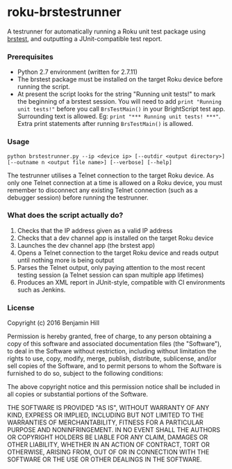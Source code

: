 # roku-brstestrunner
A testrunner for automatically running a Roku unit test package using
[brstest](https://github.com/MarkRoddy/brstest), and outputting a JUnit-compatible test report.

### Prerequisites
* Python 2.7 environment (written for 2.7.11)
* The brstest package must be installed on the target Roku device before running the script.
* At present the script looks for the string "Running unit tests!" to mark the beginning of a brstest session. You will
need to add `print "Running unit tests!"` before you call `BrsTestMain()` in your BrightScript test app. Surrounding
text is allowed. Eg: `print "*** Running unit tests! ***"`. Extra print statements after running `BrsTestMain()` is allowed.

### Usage
`python brstestrunner.py --ip <device ip> [--outdir <output directory>] [--outname n <output file name>] [--verbose]
[--help]`

The testrunner utilises a Telnet connection to the target Roku device. As only one Telnet connection at a time is
allowed on a Roku device, you must remember to disconnect any existing Telnet connection (such as a debugger session)
before running the testrunner.

### What does the script actually do?
1. Checks that the IP address given as a valid IP address
2. Checks that a dev channel app is installed on the target Roku device
3. Launches the dev channel app (the brstest app)
4. Opens a Telnet connection to the target Roku device and reads output until nothing more is being output
5. Parses the Telnet output, only paying attention to the most recent testing session (a Telnet session can span
multiple app lifetimes)
6. Produces an XML report in JUnit-style, compatible with CI environments such as Jenkins.

### License
Copyright (c) 2016 Benjamin Hill

Permission is hereby granted, free of charge, to any person obtaining a copy of this software and associated
documentation files (the "Software"), to deal in the Software without restriction, including without limitation the
rights to use, copy, modify, merge, publish, distribute, sublicense, and/or sell copies of the Software, and to permit
persons to whom the Software is furnished to do so, subject to the following conditions:

The above copyright notice and this permission notice shall be included in all copies or substantial portions of the
Software.

THE SOFTWARE IS PROVIDED "AS IS", WITHOUT WARRANTY OF ANY KIND, EXPRESS OR IMPLIED, INCLUDING BUT NOT LIMITED TO THE
WARRANTIES OF MERCHANTABILITY, FITNESS FOR A PARTICULAR PURPOSE AND NONINFRINGEMENT. IN NO EVENT SHALL THE AUTHORS OR
COPYRIGHT HOLDERS BE LIABLE FOR ANY CLAIM, DAMAGES OR OTHER LIABILITY, WHETHER IN AN ACTION OF CONTRACT, TORT OR
OTHERWISE, ARISING FROM, OUT OF OR IN CONNECTION WITH THE SOFTWARE OR THE USE OR OTHER DEALINGS IN THE SOFTWARE.
